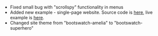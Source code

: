 - Fixed small bug with "scrollspy" functionality in menus
- Added new example - single-page website. Source code is <a href="https://github.com/perak/kitchen-examples/tree/master/example-onepage" target="_blank">here</a>, live example is <a href="http://example-onepage.meteorfarm.com" target="_blank">here</a>.
- Changed site theme from "bootswatch-amelia" to "bootswatch-superhero"
